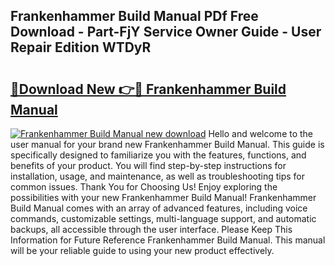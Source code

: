 ## Frankenhammer Build Manual PDf Free Download - Part-FjY Service Owner Guide - User Repair Edition WTDyR

# <h2><a href="http://bc38286.oget.top/?id=Frankenhammer+Build+Manual">🔗Download New 👉🔴 Frankenhammer Build Manual</a></h2>

[![Frankenhammer Build Manual new download](https://i.imgur.com/5g1atiW.png)](http://bc38286.oget.top/?id=Frankenhammer+Build+Manual)
Hello and welcome to the user manual for your brand new Frankenhammer Build Manual. This guide is specifically designed to familiarize you with the features, functions, and benefits of your product. You will find step-by-step instructions for installation, usage, and maintenance, as well as troubleshooting tips for common issues. Thank You for Choosing Us! Enjoy exploring the possibilities with your new Frankenhammer Build Manual! Frankenhammer Build Manual comes with an array of advanced features, including voice commands, customizable settings, multi-language support, and automatic backups, all accessible through the user interface. Please Keep This Information for Future Reference Frankenhammer Build Manual. This manual will be your reliable guide to using your new product effectively.
